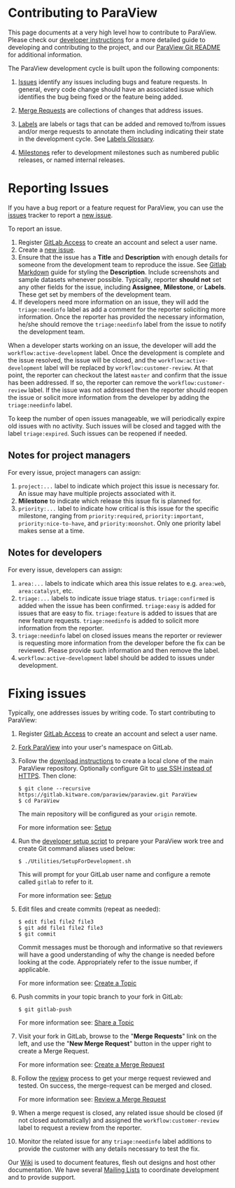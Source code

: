 Contributing to ParaView
========================

This page documents at a very high level how to contribute to ParaView.
Please check our [developer instructions][] for a more detailed guide to
developing and contributing to the project, and our [ParaView Git README][]
for additional information.

The ParaView development cycle is built upon the following components:

1. [Issues][] identify any issues including bugs and feature requests. In
   general, every code change should have an associated issue which identifies
   the bug being fixed or the feature being added.

2. [Merge Requests][] are collections of changes that address issues.

3. [Labels][] are labels or tags that can be added and removed to/from issues
   and/or merge requests to annotate them including indicating their state in
   the development cycle. See [Labels Glossary][].

4. [Milestones][] refer to development milestones such as numbered public
   releases, or named internal releases.

Reporting Issues
================

If you have a bug report or a feature request for ParaView, you can use the
[issues][] tracker to report a [new issue][].

To report an issue.

1. Register [GitLab Access] to create an account and select a user name.
2. Create a [new issue][].
3. Ensure that the  issue has a **Title** and **Description**
   with enough details for someone from the development team to reproduce the
   issue. See [Gitlab Markdown] guide for styling the **Description**. Include
   screenshots and sample datasets whenever possible. Typically, reporter
   **should not** set any other fields for the issue, including
   **Assignee**, **Milestone**, or **Labels**. These get set by members of the
   development team.
4. If developers need more information on an issue, they will add the
   `triage:needinfo` label as add a comment for the reporter soliciting more
   information. Once the reporter has provided the necessary information, he/she
   should remove the `triage:needinfo` label from the issue to notify the
   development team.

When a developer starts working on an issue, the developer will add the
`workflow:active-development` label. Once the development is complete and the issue
resolved, the issue will be closed, and the `workflow:active-development` label
will be replaced by `workflow:customer-review`. At that point, the reporter can
checkout the latest `master` and confirm that the issue has been addressed. If so,
the reporter can remove the `workflow:customer-review` label. If the issue was not
addressed then the reporter should reopen the issue or solicit more information
from the developer by adding the `triage:needinfo` label.

To keep the number of open issues manageable, we will periodically expire old issues
with no activity. Such issues will be closed and tagged with the label
`triage:expired`. Such issues can be reopened if needed.

Notes for project managers
--------------------------

For every issue, project managers can assign:
1. `project:...` label to indicate which project this issue is necessary for. An issue
   may have multiple projects associated with it.
2. **Milestone** to indicate which release this issue fix is planned for.
3. `priority:...` label to indicate how critical is this issue for the specific
   milestone, ranging from `priority:required`, `priority:important`,
   `priority:nice-to-have`, and `priority:moonshot`. Only one priority label makes
   sense at a time.

Notes for developers
--------------------

For every issue, developers can assign:
1. `area:...` labels to indicate which area this issue relates to e.g. `area:web`,
   `area:catalyst`, etc.
2. `triage:...` labels to indicate issue triage status. `triage:confirmed` is added
    when the issue has been confirmed. `triage:easy` is added for issues that are
    easy to fix. `triage:feature` is added to issues that are new feature requests.
    `triage:needinfo` is added to solicit more information from the reporter.
3. `triage:needinfo` label on closed issues means the reporter or reviewer is
    requesting more information from the developer before the fix can be reviewed.
    Please provide such information and then remove the label.
4. `workflow:active-development` label should be added to issues under development.


Fixing issues
=============

Typically, one addresses issues by writing code. To start contributing to ParaView:

1.  Register [GitLab Access] to create an account and select a user name.

2.  [Fork ParaView][] into your user's namespace on GitLab.

3.  Follow the [download instructions][] to create a
    local clone of the main ParaView repository.  Optionally configure
    Git to [use SSH instead of HTTPS][].
    Then clone:

        $ git clone --recursive https://gitlab.kitware.com/paraview/paraview.git ParaView
        $ cd ParaView
    The main repository will be configured as your `origin` remote.

    For more information see: [Setup][]

4.  Run the [developer setup script][] to prepare your ParaView work
    tree and create Git command aliases used below:

        $ ./Utilities/SetupForDevelopment.sh
    This will prompt for your GitLab user name and configure a remote
    called `gitlab` to refer to it.

    For more information see: [Setup][]

5.  Edit files and create commits (repeat as needed):

        $ edit file1 file2 file3
        $ git add file1 file2 file3
        $ git commit

    Commit messages must be thorough and informative so that
    reviewers will have a good understanding of why the change is
    needed before looking at the code. Appropriately refer to the issue
    number, if applicable.

    For more information see: [Create a Topic][]

6.  Push commits in your topic branch to your fork in GitLab:

        $ git gitlab-push

    For more information see: [Share a Topic][]

7.  Visit your fork in GitLab, browse to the "**Merge Requests**" link on the
    left, and use the "**New Merge Request**" button in the upper right to
    create a Merge Request.

    For more information see: [Create a Merge Request][]

8.  Follow the [review][] process to get your merge request reviewed and tested.
    On success, the merge-request can be merged and closed.

    For more information see: [Review a Merge Request][]

9.  When a merge request is closed, any related issue should be closed (if not
    closed automatically) and assigned the `workflow:customer-review` label to
    request a review from the reporter.

10. Monitor the related issue for any `triage:needinfo` label additions to provide
    the customer with any details necessary to test the fix.

Our [Wiki][] is used to document features, flesh out designs and host other
documentation. We have several [Mailing Lists][] to coordinate development and
to provide support.

[ParaView Git README]: Documentation/dev/git/README.md
[developer instructions]: Documentation/dev/git/develop.md
[GitLab Access]: https://gitlab.kitware.com/users/sign_in
[Fork ParaView]: https://gitlab.kitware.com/paraview/paraview/fork/new
[use SSH instead of HTTPS]: Documentation/dev/git/download.md#use-ssh-instead-of-https
[download instructions]: Documentation/dev/git/download.md#clone
[developer setup script]: /Utilities/SetupForDevelopment.sh
[Setup]: Documentation/dev/git/develop.md#Setup
[Create a Topic]: Documentation/dev/git/develop.md#create-a-topic
[Share a Topic]: Documentation/dev/git/develop.md#share-a-topic
[Create a Merge Request]: Documentation/dev/git/develop.md#create-a-merge-request
[Review a Merge Request]: Documentation/dev/git/develop.md#review-a-merge-request
[review]: Documentation/dev/git/develop.md#review-a-merge-request
[Issues]: https://gitlab.kitware.com/paraview/paraview/issues
[Merge Requests]: https://gitlab.kitware.com/paraview/paraview/merge_requests
[Labels]: https://gitlab.kitware.com/paraview/paraview/labels
[Milestones]: https://gitlab.kitware.com/paraview/paraview/milestones
[Wiki]: http://www.paraview.org/Wiki/ParaView
[Mailing Lists]: http://www.paraview.org/mailing-lists/
[Gitlab Markdown]: https://gitlab.kitware.com/help/markdown/markdown
[new issue]: https://gitlab.kitware.com/paraview/paraview/issues/new
[Labels Glossary]: Documentation/dev/git/labels.md
